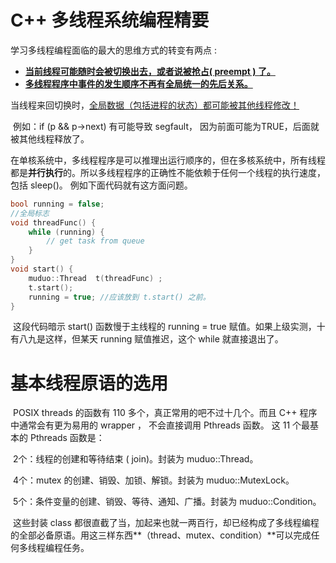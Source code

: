 # C++ 多线程系统编程精要

学习多线程编程面临的最大的思维方式的转变有两点 : 

- **<u>当前线程可能随时会被切换出去，或者说被抢占( preempt ) 了。</u>**
- **<u>多线程程序中事件的发生顺序不再有全局统一的先后关系。</u>**

​       当线程来回切换时，<u>全局数据（包括进程的状态）都可能被其他线程修改！</u>

​		例如：if (p && p->next)  有可能导致 segfault， 因为前面可能为TRUE，后面就被其他线程释放了。

​		在单核系统中，多线程程序是可以推理出运行顺序的，但在多核系统中，所有线程都是**并行执行**的。所以多线程程序的正确性不能依赖于任何一个线程的执行速度，包括 sleep()。	例如下面代码就有这方面问题。

```c++
bool running = false;
//全局标志
void threadFunc() {
	while (running) {
		// get task from queue
	}
}
void start() {
	muduo::Thread  t(threadFunc) ;
	t.start();
	running = true; //应该放到 t.start() 之前。
}
```

​		这段代码暗示 start() 函数慢于主线程的 running = true 赋值。如果上级实测，十有八九是这样，但某天 running 赋值推迟，这个 while 就直接退出了。



# 基本线程原语的选用

​		POSIX threads 的函数有 110 多个，真正常用的吧不过十几个。而且 C++ 程序中通常会有更为易用的 wrapper ， 不会直接调用 Pthreads 函数。 这 11 个最基本的 Pthreads 函数是：

​			2个：线程的创建和等待结束 ( join)。封装为 muduo::Thread。

​			4个：mutex 的创建、销毁、加锁、解锁。封装为 muduo::MutexLock。

​			5个：条件变量的创建、销毁、等待、通知、广播。封装为 muduo::Condition。

​			这些封装 class 都很直截了当，加起来也就一两百行，却已经构成了多线程编程的全部必备原语。用这三样东西**（thread、mutex、condition）**可以完成任何多线程编程任务。

























